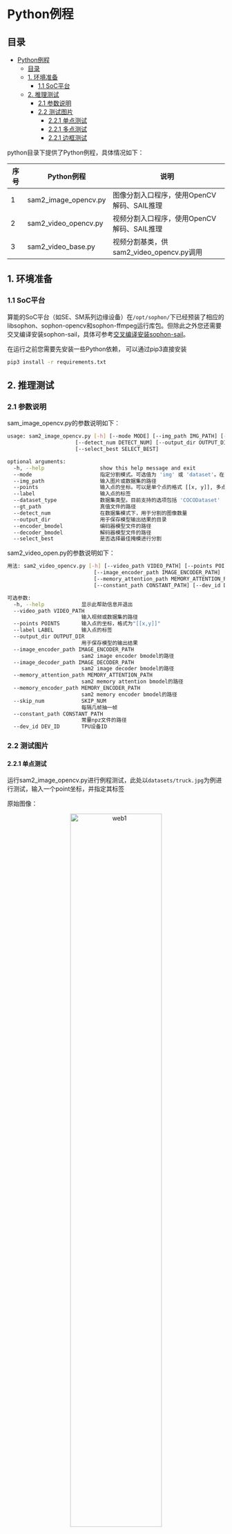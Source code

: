# Python例程

## 目录

- [Python例程](#python例程)
  - [目录](#目录)
  - [1. 环境准备](#1-环境准备)
    - [1.1 SoC平台](#11-SoC平台)
  - [2. 推理测试](#2-推理测试)
    - [2.1 参数说明](#21-参数说明)
    - [2.2 测试图片](#22-测试图片)
      - [2.2.1 单点测试](#221-单点测试)
      - [2.2.1 多点测试](#222-多点测试)
      - [2.2.1 边框测试](#223-边框测试)

python目录下提供了Python例程，具体情况如下：

| 序号 | Python例程     | 说明                                                                |
| ---- | ------------- | ------------------------------------------------------------------ |
| 1    | sam2_image_opencv.py | 图像分割入口程序，使用OpenCV解码、SAIL推理  |
| 2    | sam2_video_opencv.py | 视频分割入口程序，使用OpenCV解码、SAIL推理  |
| 3    | sam2_video_base.py | 视频分割基类，供sam2_video_opencv.py调用 |

## 1. 环境准备

### 1.1 SoC平台

算能的SoC平台（如SE、SM系列边缘设备）在`/opt/sophon/`下已经预装了相应的libsophon、sophon-opencv和sophon-ffmpeg运行库包。但除此之外您还需要交叉编译安装sophon-sail，具体可参考[交叉编译安装sophon-sail](../../../docs/Environment_Install_Guide.md#42-交叉编译安装sophon-sail)。

在运行之前您需要先安装一些Python依赖， 可以通过pip3直接安装
```bash
pip3 install -r requirements.txt
```

## 2. 推理测试
### 2.1 参数说明
sam_image_opencv.py的参数说明如下：
```bash
usage: sam2_image_opencv.py [-h] [--mode MODE] [--img_path IMG_PATH] [--points POINTS] [--label LABEL] [--dataset_type DATASET_TYPE] [--gt_path GT_PATH]
                      [--detect_num DETECT_NUM] [--output_dir OUTPUT_DIR] [--encoder_bmodel ENCODER_BMODEL] [--decoder_bmodel DECODER_BMODEL]
                      [--select_best SELECT_BEST]

optional arguments:
  -h, --help                  show this help message and exit
  --mode                      指定分割模式。可选值为 'img' 或 'dataset'。在 'img' 模式下，需要提供图片路径(img_path)、坐标点 (points) 和标签 (label)；在 'dataset' 模式下，需要提供图片路径 (img_path)、数据集类型 (dataset_type) 和真值路径 (gt_path)。
  --img_path                  输入图片或数据集的路径
  --points                    输入点的坐标。可以是单个点的格式 [[x, y]], 多点的格式[[x1, y1], [x2, y2]] 或者矩形框的格式 [[x1, y1, w, h]]（类似于COCO数据集的边界框格式）
  --label                     输入点的标签
  --dataset_type              数据集类型。目前支持的选项包括 'COCODataset'
  --gt_path                   真值文件的路径
  --detect_num                在数据集模式下，用于分割的图像数量
  --output_dir                用于保存模型输出结果的目录
  --encoder_bmodel            编码器模型文件的路径
  --decoder_bmodel            解码器模型文件的路径
  --select_best               是否选择最佳掩模进行分割
```
sam2_video_open.py的参数说明如下：
```bash
用法: sam2_video_opencv.py [-h] [--video_path VIDEO_PATH] [--points POINTS] [--label LABEL] [--output_dir OUTPUT_DIR]
                            [--image_encoder_path IMAGE_ENCODER_PATH] [--image_decoder_path IMAGE_DECODER_PATH]
                            [--memory_attention_path MEMORY_ATTENTION_PATH] [--memory_encoder_path MEMORY_ENCODER_PATH]
                            [--constant_path CONSTANT_PATH] [--dev_id DEV_ID]

可选参数:
  -h, --help            显示此帮助信息并退出
  --video_path VIDEO_PATH
                        输入视频或数据集的路径
  --points POINTS       输入点的坐标，格式为"[[x,y]]"
  --label LABEL         输入点的标签
  --output_dir OUTPUT_DIR
                        用于保存模型的输出结果
  --image_encoder_path IMAGE_ENCODER_PATH
                        sam2 image encoder bmodel的路径
  --image_decoder_path IMAGE_DECODER_PATH
                        sam2 image decoder bmodel的路径
  --memory_attention_path MEMORY_ATTENTION_PATH
                        sam2 memory attention bmodel的路径
  --memory_encoder_path MEMORY_ENCODER_PATH
                        sam2 memory encoder bmodel的路径
  --skip_num            SKIP_NUM
                        每隔几帧抽一帧
  --constant_path CONSTANT_PATH
                        常量npz文件的路径
  --dev_id DEV_ID       TPU设备ID

```

### 2.2 测试图片

#### 2.2.1 单点测试 
运行sam2_image_opencv.py进行例程测试，此处以`datasets/truck.jpg`为例进行测试，输入一个point坐标，并指定其标签

原始图像：

<div style="text-align: center;">
  <img src="../pics/truck.jpg" alt="web1" style="width: 65%;">
</div>

```bash
python3 python/sam2_image_opencv.py --img_path datasets/images/truck.jpg --points '[[500, 375]]' --label 1 --encoder_bmodel models/bmodel/image/BM1688/image_encoder/sam2_encoder_f16_1b_2core.bmodel --decoder_bmodel models/bmodel/image/BM1688/image_decoder/sam2_decoder_f16_1b_2core.bmodel
```
输出结果为：
<div style="text-align: center;">
  <img src="../pics/truck1.jpg" alt="web1" style="width: 65%;">
</div>

#### 2.2.2 多点测试 
输入两个个point坐标，并指定其标签
```bash
python3 python/sam2_image_opencv.py --img_path datasets/images/truck.jpg --points '[[500, 375], [345, 300]]' --label 1 --encoder_bmodel models/bmodel/image/BM1688/image_encoder/sam2_encoder_f16_1b_2core.bmodel --decoder_bmodel models/bmodel/image/BM1688/image_decoder/sam2_decoder_f16_1b_2core.bmodel
```

输出结果为：
<div style="text-align: center;">
  <img src="../pics/truck2.jpg" alt="web1" style="width: 65%;">
</div>

#### 2.2.3 边框测试 

输入一个框，并指定其标签
```bash
python3 python/sam2_image_opencv.py --img_path datasets/images/truck.jpg --points '[[900, 300, 350, 350]]' --label 1 --encoder_bmodel models/bmodel/image/BM1688/image_encoder/sam2_encoder_f16_1b_2core.bmodel --decoder_bmodel models/bmodel/image/BM1688/image_decoder/sam2_decoder_f16_1b_2core.bmodel
```

输出结果为：
<div style="text-align: center;">
  <img src="../pics/truck3.jpg" alt="web1" style="width: 65%;">
</div>

## 2.3 视频测试
本测试与官方demo中测试的视频一致，为保存在文件夹中的视频帧，不过本demo同时也支持mp4和avi格式的视频分割，运行视频分割的demo，可直接通过运行sam2_video_opencv.py完成
```bash
python3 python/sam2_video_opencv.py
```
输出结果为：

<div style="text-align: center;">
  <img src="../pics/video_1.png" alt="web1" style="width: 65%;">
</div>

<div style="text-align: center;">
  <img src="../pics/video_25.png" alt="web1" style="width: 65%;">
</div>

<div style="text-align: center;">
  <img src="../pics/video_30.png" alt="web1" style="width: 65%;">
</div>

图片分别为视频的第1帧，第25帧和第30帧

## 流程图

sam2_image_opencv中的处理流程，遵循以下流程图：
<div style="text-align: center;">
  <img src="../pics/sam2_image_pipeline.jpg" alt="web1" style="width: 65%;">
</div>

sam2_video_opencv中的处理流程，遵循以下流程图：
<div style="text-align: center;">
  <img src="../pics/sam2_video_pipeline.png" alt="web1" style="width: 65%;">
</div>
